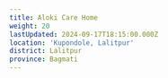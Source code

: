 ```yaml
---
title: Aloki Care Home
weight: 20
lastUpdated: 2024-09-17T18:15:00.000Z
location: 'Kupondole, Lalitpur'
district: Lalitpur
province: Bagmati
---
```


